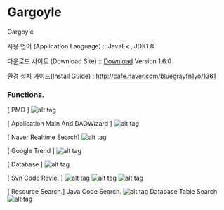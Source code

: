 # Gargoyle
Gargoyle


사용 언어 (Application Language) :: JavaFx , JDK1.8


다운로드 사이트 (Download Site) ::  [Download](https://github.com/callakrsos/Gargoyle/releases/download/PreGargoyle-v1.6.0/Gargoyle-1.6.0.exe) Version 1.6.0
              

환경 설치 가이드(Install Guide) :  http://cafe.naver.com/bluegrayfn1yo/1361



### Functions.

[ PMD ]
![alt tag](https://cloud.githubusercontent.com/assets/5085283/20559821/b6803c98-b1b9-11e6-93c2-1e88c11f081c.png)

[ Application Main And DAOWizard ]
![alt tag](http://downloads-kyj.cloudsc.kr/images/Gargoyle/MainBoard.png)

[ Naver Realtime Search]
![alt tag](https://cloud.githubusercontent.com/assets/5085283/20559820/b67e0a18-b1b9-11e6-9a07-a309f81e04ab.png)


[ Google Trend ]
![alt tag](https://cloud.githubusercontent.com/assets/5085283/20559822/b6a0a28a-b1b9-11e6-8a4e-7618e899f4aa.png)

[ Database ]
![alt tag](https://cloud.githubusercontent.com/assets/5085283/20559823/b6a788f2-b1b9-11e6-99c8-169f7b2a47bc.png)


[ Svn Code Revie.  ] 
![alt tag](https://cloud.githubusercontent.com/assets/5085283/20559988/85983594-b1ba-11e6-91e8-2a714674ba6a.png)
![alt tag](https://cloud.githubusercontent.com/assets/5085283/20559992/85de2036-b1ba-11e6-9932-3e8e42d85213.png)
![alt tag](https://cloud.githubusercontent.com/assets/5085283/20559993/85e1d636-b1ba-11e6-9036-3b2886c3fa8f.png)


[ Resource Search.]
Java Code Search.
![alt tag](https://cloud.githubusercontent.com/assets/5085283/20559990/85d569e6-b1ba-11e6-8a2f-603400a9a367.png)
Database Table Search
![alt tag](https://cloud.githubusercontent.com/assets/5085283/20559991/85dbb940-b1ba-11e6-9536-64a6d80bbead.png)

